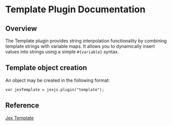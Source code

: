# Template Plugin Documentation

## Overview

The Template plugin provides string interpolation functionality by combining template strings with variable maps. It allows you to dynamically insert values into strings using a simple `#{variable}` syntax.

## Template object creation

An object may be created in the following format:

```
var jexTemplate = jexjs.plugin("template");
```

## Reference

[Jex Template](https://studio30.jexframe.com/markdown/JEX_SCRIPT_TEMPLATE/index.html)